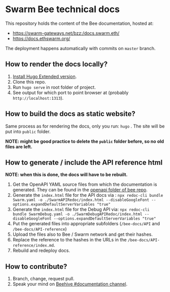 # Swarm Bee technical docs

This repository holds the content of the Bee documentation, hosted at:

- https://swarm-gateways.net/bzz:/docs.swarm.eth/
- https://docs.ethswarm.org/

The deployment happens automatically with commits on `master` branch.


## How to render the docs locally?

1. [Install Hugo Extended version](https://gohugo.io/getting-started/installing/).
2. Clone this repo.
3. Run `hugo serve` in root folder of project.
4. See output for which port to point browser at (probably `http://localhost:1313`).

## How to build the docs as static website?

Same process as for rendering the docs, only you run: `hugo` . The site will be put into `public` folder.

**NOTE: might be good practice to delete the `public` folder before, so no old files are left.**


## How to generate / include the API reference html

**NOTE: when this is done, the docs will have to be rebuilt.**

1. Get the OpenAPI YAML source files from which the documentation is generated. They can be found in the [openapi folder of bee repo](https://github.com/ethersphere/bee/tree/master/openapi).
2. Generate the `index.html` file for the API docs via : `npx redoc-cli bundle Swarm.yaml -o ./SwarmAPIRedoc/index.html --disableGoogleFont --options.expandDefaultServerVariables "true"`
3. Generate the `index.html` file for the Debug API via: `npx redoc-cli bundle SwarmDebug.yaml -o ./SwarmDebugAPIRedoc/index.html --disableGoogleFont --options.expandDefaultServerVariables "true"`
4. Put the generated files into appropriate subfolders (`/bee-docs/API` and `/bee-docs/API-reference`)
5. Upload the files also to Bee / Swarm network and get their hashes.
6. Replace the reference to the hashes in the URLs in the `/bee-docs/API-reference/index.md`.
7. Rebuild and redeploy docs.


## How to contribute?

1. Branch, change, request pull.
2. Speak your mind on [Beehive #documentation channel](https://beehive.ethswarm.org/swarm/channels/documentation).
